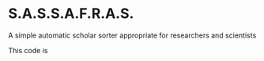 # S.A.S.S.A.F.R.A.S.
A simple automatic scholar sorter appropriate for researchers and scientists

This code is 
